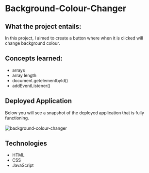 # Background-Colour-Changer

## What the project entails:

In this project, I aimed to create a button where when it is clicked will change background colour.

## Concepts learned:
- arrays
- array length
- document.getelementbyId()
- addEventListener()

## Deployed Application
Below you will see a snapshot of the deployed application that is fully functioning.
<br>
<br>
![background-colour-changer](https://user-images.githubusercontent.com/108099259/182136458-22fdc7ba-f1d0-41d3-aaca-c80f37b6bc94.png)

## Technologies
- HTML
- CSS
- JavaScript
